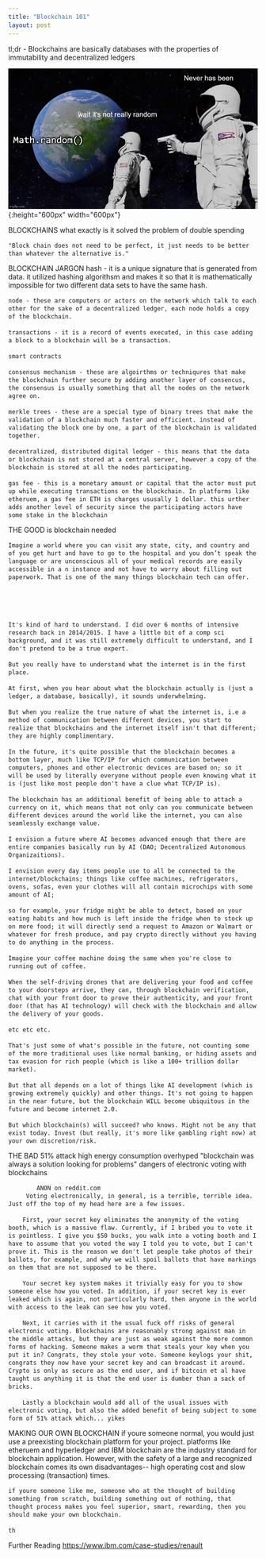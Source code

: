 ```yaml
---
title: "Blockchain 101"
layout: post
---
```


tl;dr - Blockchains are basically databases with the properties of immutability and decentralized ledgers


![randomness](/assets/images/it-never-was.jpg){:height="600px" width="600px"}

BLOCKCHAINS
	what exactly is it
	solved the problem of double spending

	"Block chain does not need to be perfect, it just needs to be better than whatever the alternative is." 

BLOCKCHAIN JARGON
	hash - it is a unique signature that is generated from data. it utilized hashing algorithsm and makes it so that it is mathematically impossible for two different data sets to have the same hash.

	node - these are computers or actors on the network which talk to each other for the sake of a decentralized ledger, each node holds a copy of the blockchain.

	transactions - it is a record of events executed, in this case adding a block to a blockchain will be a transaction.

	smart contracts

	consensus mechanism - these are algoirthms or techniqures that make the blockchain further secure by adding another layer of consencus, the consensus is usually something that all the nodes on the network agree on.

	merkle trees - these are a special type of binary trees that make the validation of a blockchain much faster and efficient. instead of validating the block one by one, a part of the blockchain is validated together.

	decentralized, distributed digital ledger - this means that the data or blockchain is not stored at a central server, however a copy of the blockchain is stored at all the nodes participating.

	gas fee - this is a monetary amount or capital that the actor must put up while executing transactions on the blockchain. In platforms like etheruem, a gas fee in ETH is charges ususally 1 dollar. this urther adds another level of security since the participating actors have some stake in the blockchain

THE GOOD
	is blockchain needed
	
	Imagine a world where you can visit any state, city, and country and of you get hurt and have to go to the hospital and you don’t speak the language or are unconscious all of your medical records are easily accessible in a n instance and not have to worry about filling out paperwork. That is one of the many things blockchain tech can offer.



	

	It's kind of hard to understand. I did over 6 months of intensive research back in 2014/2015. I have a little bit of a comp sci background, and it was still extremely difficult to understand, and I don't pretend to be a true expert.

	But you really have to understand what the internet is in the first place.

	At first, when you hear about what the blockchain actually is (just a ledger, a database, basically), it sounds underwhelming.

	But when you realize the true nature of what the internet is, i.e a method of communication between different devices, you start to realize that blockchains and the internet itself isn't that different; they are highly complimentary.

	In the future, it's quite possible that the blockchain becomes a bottom layer, much like TCP/IP for which communication between computers, phones and other electronic devices are based on; so it will be used by literally everyone without people even knowing what it is (just like most people don't have a clue what TCP/IP is).

	The blockchain has an additional benefit of being able to attach a currency on it, which means that not only can you communicate between different devices around the world like the internet, you can also seamlessly exchange value.

	I envision a future where AI becomes advanced enough that there are entire companies basically run by AI (DAO; Decentralized Autonomous Organizaitions).

	I envision every day items people use to all be connected to the internet/blockchains; things like coffee machines, refrigerators, ovens, sofas, even your clothes will all contain microchips with some amount of AI;

	so for example, your fridge might be able to detect, based on your eating habits and how much is left inside the fridge when to stock up on more food; it will directly send a request to Amazon or Walmart or whatever for fresh produce, and pay crypto directly without you having to do anything in the process.

	Imagine your coffee machine doing the same when you're close to running out of coffee.

	When the self-driving drones that are delivering your food and coffee to your doorsteps arrive, they can, through blockchain verification, chat with your front door to prove their authenticity, and your front door (that has AI technology) will check with the blockchain and allow the delivery of your goods.

	etc etc etc.

	That's just some of what's possible in the future, not counting some of the more traditional uses like normal banking, or hiding assets and tax evasion for rich people (which is like a 100+ trillion dollar market).

	But that all depends on a lot of things like AI development (which is growing extremely quickly) and other things. It's not going to happen in the near future, but the blockchain WILL become ubiquitous in the future and become internet 2.0.

	But which blockchain(s) will succeed? who knows. Might not be any that exist today. Invest (but really, it's more like gambling right now) at your own discretion/risk.

	

THE BAD
	51% attack
	high energy consumption
	overhyped
		"blockchain was always a solution looking for problems"
	dangers of electronic voting with blockchains

			ANON on reddit.com
		 Voting electronically, in general, is a terrible, terrible idea. Just off the top of my head here are a few issues.

		First, your secret key eliminates the anonymity of the voting booth, which is a massive flaw. Currently, if I bribed you to vote it is pointless. I give you $50 bucks, you walk into a voting booth and I have to assume that you voted the way I told you to vote, but I can't prove it. This is the reason we don't let people take photos of their ballots, for example, and why we will spoil ballots that have markings on them that are not supposed to be there.

		Your secret key system makes it trivially easy for you to show someone else how you voted. In addition, if your secret key is ever leaked which is again, not particularly hard, then anyone in the world with access to the leak can see how you voted.

		Next, it carries with it the usual fuck off risks of general electronic voting. Blockchains are reasonably strong against man in the middle attacks, but they are just as weak against the more common forms of hacking. Someone makes a worm that steals your key when you put it in? Congrats, they stole your vote. Someone keylogs your shit, congrats they now have your secret key and can broadcast it around. Crypto is only as secure as the end user, and if bitcoin et al have taught us anything it is that the end user is dumber than a sack of bricks.

		Lastly a blockchain would add all of the usual issues with electronic voting, but also the added benefit of being subject to some form of 51% attack which... yikes

MAKING OUR OWN BLOCKCHAIN
	if youre someone normal, you would just use a preexisting blockchain platform for your project. platforms like etheruem and hyperledger and IBM blockchain are the industry standard for blockchain application.
	However, with the safety of a large and recognized blockchain comes its own disadvantages-- high operating cost and slow processing (transaction) times.

	if youre someone like me, someone who at the thought of building something from scratch, building something out of nothing, that thought process makes you feel superior, smart, rewarding, then you should make your own blockchain.

	th


Further Reading
	https://www.ibm.com/case-studies/renault
